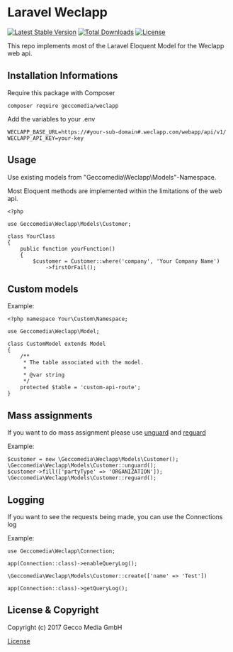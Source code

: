 # Laravel Weclapp

[![Latest Stable Version](https://poser.pugx.org/geccomedia/weclapp/v/stable)](https://packagist.org/packages/geccomedia/weclapp) [![Total Downloads](https://poser.pugx.org/geccomedia/weclapp/downloads)](https://packagist.org/packages/geccomedia/weclapp) [![License](https://poser.pugx.org/geccomedia/weclapp/license)](https://packagist.org/packages/geccomedia/weclapp)

This repo implements most of the Laravel Eloquent Model for the Weclapp web api.

## Installation Informations

Require this package with Composer

```
composer require geccomedia/weclapp
```

Add the variables to your .env

```
WECLAPP_BASE_URL=https://#your-sub-domain#.weclapp.com/webapp/api/v1/
WECLAPP_API_KEY=your-key
```

## Usage

Use existing models from "Geccomedia\Weclapp\Models"-Namespace.

Most Eloquent methods are implemented within the limitations of the web api.
```
<?php

use Geccomedia\Weclapp\Models\Customer;

class YourClass
{
    public function yourFunction()
    {
        $customer = Customer::where('company', 'Your Company Name')
            ->firstOrFail();
```

## Custom models

Example:
```
<?php namespace Your\Custom\Namespace;

use Geccomedia\Weclapp\Model;

class CustomModel extends Model
{
    /**
     * The table associated with the model.
     *
     * @var string
     */
    protected $table = 'custom-api-route';
}
```

## Mass assignments

If you want to do mass assignment please use [unguard](https://laravel.com/api/6.x/Illuminate/Database/Eloquent/Concerns/GuardsAttributes.html#method_unguard) and [reguard](https://laravel.com/api/6.x/Illuminate/Database/Eloquent/Concerns/GuardsAttributes.html#method_reguard)

Example:

```
$customer = new \Geccomedia\Weclapp\Models\Customer();
\Geccomedia\Weclapp\Models\Customer::unguard();
$customer->fill(['partyType' => 'ORGANIZATION']);
\Geccomedia\Weclapp\Models\Customer::reguard();
```

## Logging

If you want to see the requests being made, you can use the Connections log

Example:

```
use Geccomedia\Weclapp\Connection;

app(Connection::class)->enableQueryLog();

\Geccomedia\Weclapp\Models\Customer::create(['name' => 'Test'])

app(Connection::class)->getQueryLog();
```

## License & Copyright

Copyright (c) 2017 Gecco Media GmbH

[License](LICENSE)
